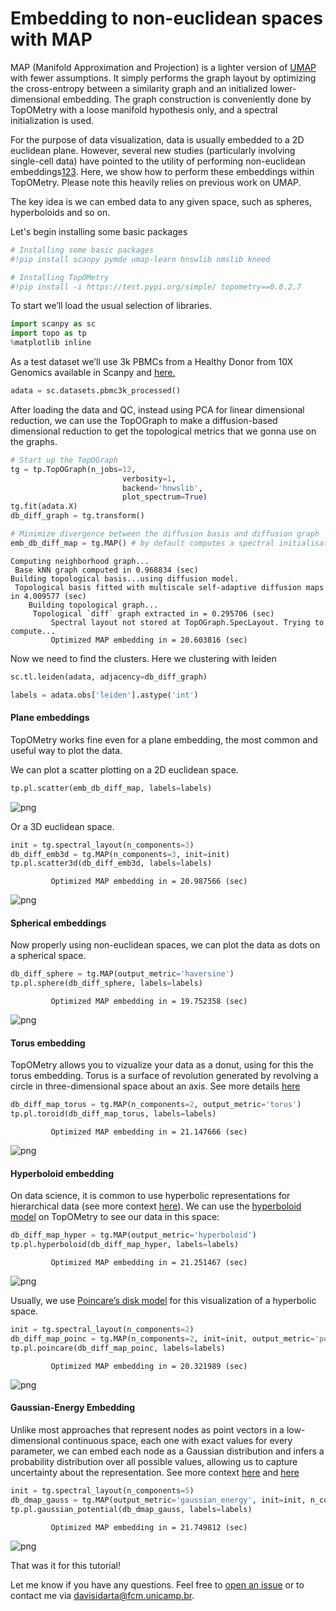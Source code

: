 # Embedding to non-euclidean spaces with MAP

MAP (Manifold Approximation and Projection) is a lighter version of [UMAP]() with fewer assumptions. It simply performs the graph layout by optimizing the cross-entropy between a similarity graph and an initialized lower-dimensional embedding. The graph construction is conveniently done by TopOMetry with a loose manifold hypothesis only, and a spectral initialization is used.

For the purpose of data visualization, data is usually embedded to a 2D euclidean plane. However, several new studies (particularly involving single-cell data) have pointed to the utility of performing non-euclidean embeddings[1]()[2]()[3](). Here, we show how to perform these embeddings within TopOMetry. Please note this heavily relies on previous work on UMAP.

The key idea is we can embed data to any given space, such as spheres, hyperboloids and so on.


Let's begin installing some basic packages


```python
# Installing some basic packages
#!pip install scanpy pymde umap-learn hnswlib nmslib kneed
```


```python
# Installing TopOMetry
#!pip install -i https://test.pypi.org/simple/ topometry==0.0.2.7
```

To start we’ll load the usual selection of libraries.


```python
import scanpy as sc
import topo as tp
%matplotlib inline
```

As a test dataset we’ll use 3k PBMCs from a Healthy Donor from 10X Genomics available in Scanpy and [here.](https://support.10xgenomics.com/single-cell-gene-expression/datasets/1.1.0/pbmc3k)


```python
adata = sc.datasets.pbmc3k_processed()
```

After loading the data and QC, instead using PCA for linear dimensional reduction, we can use the TopOGraph to make a diffusion-based dimensional reduction to get the topological metrics that we gonna use on the graphs. 


```python
# Start up the TopOGraph
tg = tp.TopOGraph(n_jobs=12, 
                         verbosity=1,
                         backend='hnwslib',
                         plot_spectrum=True)
tg.fit(adata.X)
db_diff_graph = tg.transform()

# Minimize divergence between the diffusion basis and diffusion graph
emb_db_diff_map = tg.MAP() # by default computes a spectral initialisation
```

    Computing neighborhood graph...
     Base kNN graph computed in 0.968834 (sec)
    Building topological basis...using diffusion model.
     Topological basis fitted with multiscale self-adaptive diffusion maps in 4.009577 (sec)
        Building topological graph...
         Topological `diff` graph extracted in = 0.295706 (sec)
             Spectral layout not stored at TopOGraph.SpecLayout. Trying to compute...
             Optimized MAP embedding in = 20.603816 (sec)


Now we need to find the clusters. Here we clustering with leiden


```python
sc.tl.leiden(adata, adjacency=db_diff_graph)
```


```python
labels = adata.obs['leiden'].astype('int')
```

#### Plane embeddings
TopOMetry works fine even for a plane embedding, the most common and useful way to plot the data.  

We can plot a scatter plotting on a 2D euclidean space.


```python
tp.pl.scatter(emb_db_diff_map, labels=labels)
```


    
![png](Non_euclidean_tutorial_files/Non_euclidean_tutorial_14_0.png)
    


Or a 3D euclidean space.


```python
init = tg.spectral_layout(n_components=3)
db_diff_emb3d = tg.MAP(n_components=3, init=init)
tp.pl.scatter3d(db_diff_emb3d, labels=labels)
```

             Optimized MAP embedding in = 20.987566 (sec)



    
![png](Non_euclidean_tutorial_files/Non_euclidean_tutorial_16_1.png)
    


#### Spherical embeddings


Now properly using non-euclidean spaces, we can plot the data as dots on a spherical space.


```python
db_diff_sphere = tg.MAP(output_metric='haversine')
tp.pl.sphere(db_diff_sphere, labels=labels)
```

             Optimized MAP embedding in = 19.752358 (sec)



    
![png](Non_euclidean_tutorial_files/Non_euclidean_tutorial_19_1.png)
    


#### Torus embedding

TopOMetry allows you to vizualize your data as a donut, using for this the torus embedding. Torus is a surface of revolution generated by revolving a circle in three-dimensional space about an axis. See more details [here](https://en.wikipedia.org/wiki/Torus)


```python
db_diff_map_torus = tg.MAP(n_components=2, output_metric='torus')
tp.pl.toroid(db_diff_map_torus, labels=labels)
```

             Optimized MAP embedding in = 21.147666 (sec)



    
![png](Non_euclidean_tutorial_files/Non_euclidean_tutorial_22_1.png)
    


#### Hyperboloid embedding


On data science, it is common to use hyperbolic representations for hierarchical data (see more context [here](https://www.ncbi.nlm.nih.gov/pmc/articles/PMC6534139/)). We can use the [hyperboloid model](https://en.wikipedia.org/wiki/Hyperboloid_model) on TopOMetry to see our data in this space:


```python
db_diff_map_hyper = tg.MAP(output_metric='hyperboloid')
tp.pl.hyperboloid(db_diff_map_hyper, labels=labels)
```

             Optimized MAP embedding in = 21.251467 (sec)



    
![png](Non_euclidean_tutorial_files/Non_euclidean_tutorial_25_1.png)
    


Usually, we use [Poincare’s disk model](https://en.wikipedia.org/wiki/Poincar%C3%A9_disk_model) for this visualization of a hyperbolic space.


```python
init = tg.spectral_layout(n_components=2)
db_diff_map_poinc = tg.MAP(n_components=2, init=init, output_metric='poincare')
tp.pl.poincare(db_diff_map_poinc, labels=labels)
```

             Optimized MAP embedding in = 20.321989 (sec)



    
![png](Non_euclidean_tutorial_files/Non_euclidean_tutorial_27_1.png)
    


#### Gaussian-Energy Embedding

Unlike most approaches that represent nodes as point vectors in a low-dimensional continuous space, each one with exact values for every parameter, we can embed each node as a Gaussian distribution and infers a probability distribution over all possible values, allowing us to capture uncertainty about the representation. See more context [here](https://doi.org/10.1371/journal.pcbi.1008186) and [here](https://arxiv.org/abs/1707.03815v4)


```python
init = tg.spectral_layout(n_components=5)
db_dmap_gauss = tg.MAP(output_metric='gaussian_energy', init=init, n_components=5)
tp.pl.gaussian_potential(db_dmap_gauss, labels=labels)
```

             Optimized MAP embedding in = 21.749812 (sec)



    
![png](Non_euclidean_tutorial_files/Non_euclidean_tutorial_30_1.png)
    


That was it for this tutorial!

Let me know if you have any questions. Feel free to [open an issue](https://github.com/davisidarta/topometry/issues) or to contact me via davisidarta@fcm.unicamp.br.
